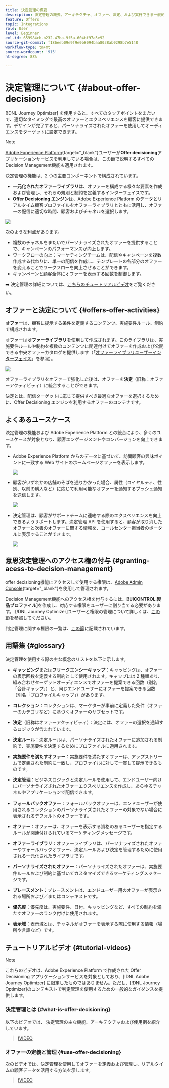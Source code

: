 ```yaml
---
title: 決定管理の概要
description: 決定管理の概要。アーキテクチャ、オファー、決定、および実行できる一般的な使用事例の詳細をご確認ください。
feature: Offers
topic: Integrations
role: User
level: Beginner
exl-id: 659984cb-b232-47ba-9f5a-604bf97a5e92
source-git-commit: f186eeb09e9f9e0b8094baa8038ab0298b7e5148
workflow-type: tm+mt
source-wordcount: '915'
ht-degree: 88%

---
```


# 決定管理について {#about-offer-decision}

[!DNL Journey Optimizer] を使用すると、すべてのタッチポイントをまたいで、適切なタイミングで最高のオファーとエクスペリエンスを顧客に提供できます。デザインが完了すると、パーソナライズされたオファーを使用してオーディエンスをターゲットに設定できます。

>[!NOTE]
>
>[Adobe Experience Platform](https://experienceleague.adobe.com/docs/dynamic-media-developer-resources/landing/home.html?lang=ja){target=&quot;_blank&quot;}ユーザーが&#x200B;**Offer decisioning**&#x200B;アプリケーションサービスを利用している場合は、この節で説明するすべてのDecision Management機能も適用されます。

決定管理の機能は、2 つの主要コンポーネントで構成されています。

* **一元化されたオファーライブラリ**&#x200B;は、オファーを構成する様々な要素を作成および管理し、それらの規則と制約を定義するインターフェイスです。
* **Offer Decisioning エンジン**&#x200B;は、Adobe Experience Platform のデータとリアルタイム顧客プロファイルをオファーライブラリとともに活用し、オファーの配信に適切な時間、顧客およびチャネルを選択します。

![](../../assets/architecture.png)

次のような利点があります。

* 複数のチャネルをまたいでパーソナライズされたオファーを提供することで、キャンペーンのパフォーマンスが向上します。
* ワークフローの向上：マーケティングチームは、配信やキャンペーンを複数作成する代わりに、単一の配信を作成し、テンプレートの各部分のオファーを変えることでワークフローを向上させることができます。
* キャンペーンと顧客全体にオファーを表示する回数を制御します。

➡️ 決定管理の詳細については、[こちらのチュートリアルビデオ](#tutorial-videos)をご覧ください。

## オファーと決定について {#offers-offer-activities}

**オファー**&#x200B;は、顧客に提示する条件を定義するコンテンツ、実施要件ルール、制約で構成されます。

オファーは&#x200B;**オファーライブラリ**&#x200B;を使用して作成されます。このライブラリは、実施要件ルールや制約を複数のコンテンツに関連付けてオファーを作成および公開できる中央オファーカタログを提供します（「[オファーライブラリユーザーインターフェイス](../get-started/user-interface.md)」を参照）。

![](../../assets/offer_structure.png)

オファーライブラリをオファーで強化した後は、オファーを&#x200B;**決定**（旧称：オファーアクティビティ）に統合することができます。

決定とは、配信ターゲットに応じて提供すべき最適なオファーを選択するために、Offer Decisioning エンジンを利用するオファーのコンテナです。

## よくあるユースケース

決定管理の機能および Adobe Experience Platform との統合により、多くのユースケースが対象となり、顧客エンゲージメントやコンバージョンを向上できます。

* Adobe Experience Platform からのデータに基づいて、訪問顧客の興味ポイントに一致する Web サイトのホームページオファーを表示します。

   ![](../../assets/website.png)

* 顧客がいずれかの店舗のそばを通りかかった場合、属性（ロイヤルティ、性別、以前の購入など）に応じて利用可能なオファーを通知するプッシュ通知を送信します。

   ![](../../assets/push_sample.png)

* 決定管理は、顧客がサポートチームに連絡する際のエクスペリエンスを向上できるようサポートします。決定管理 API を使用すると、顧客が取り消したオファーと次善のオファーに関する情報を、コールセンター担当者のポータルに表示することができます。

   ![](../../assets/do-not-localize/call-center.png)

## 意思決定管理へのアクセス権の付与 {#granting-acess-to-decision-management}

offer decisioning機能にアクセスして使用する権限は、[Adobe Admin Console](https://helpx.adobe.com/jp/enterprise/managing/user-guide.html){target=&quot;_blank&quot;}を使用して管理されます。

Decision Management機能へのアクセス権を付与するには、**[!UICONTROL 製品プロファイル]**&#x200B;を作成し、対応する権限をユーザーに割り当てる必要があります。 [!DNL Journey Optimizer]ユーザーと権限の管理について詳しくは、[この節](../../administration/permissions.md)を参照してください。

判定管理に関する権限の一覧は、[この節](../../administration/high-low-permissions.md#decisions-permissions)に記載されています。

## 用語集 {#glossary}

決定管理を使用する際の主な概念のリストを以下に示します。

* **キャッピング**&#x200B;または&#x200B;**フリークエンシーキャップ**：キャッピングは、オファーの表示回数を定義する制約として使用されます。キャップには 2 種類あり、組み合わせターゲットオーディエンスでオファーを提案できる回数（別名「合計キャップ」）と、同じエンドユーザーにオファーを提案できる回数（別名「プロファイルキャップ」）があります。

* **コレクション**：コレクションは、マーケターが事前に定義した条件（オファーのカテゴリなど）に基づくオファーのサブセットです。

* **決定**（旧称はオファーアクティビティ）：決定には、オファーの選択を通知するロジックが含まれています。

* **決定ルール**：決定ルールは、パーソナライズされたオファーに追加される制約で、実施要件を決定するためにプロファイルに適用されます。

* **実施要件を満たすオファー**：実施要件を満たすオファーは、アップストリームで定義された制約に一致し、プロファイルに対して一貫して提示できるものです。

* **決定管理**：ビジネスロジックと決定ルールを使用して、エンドユーザー向けにパーソナライズされたオファーエクスペリエンスを作成し、あらゆるチャネルやアプリケーションで配信できます。

* **フォールバックオファー**：フォールバックオファーは、エンドユーザーが使用されるコレクションのパーソナライズされたオファーの対象でない場合に表示されるデフォルトのオファーです。

* **オファー**：オファーは、オファーを表示する資格のあるユーザーを指定するルールが関連付けられているマーケティングメッセージです。

* **オファーライブラリ**：オファーライブラリは、パーソナライズされたオファーやフォールバックオファー、決定ルールおよび決定を管理するために使用される一元化されたライブラリです。

* **パーソナライズされたオファー**：パーソナライズされたオファーは、実施要件ルールおよび制約に基づいてカスタマイズできるマーケティングメッセージです。

* **プレースメント**：プレースメントは、エンドユーザー用のオファーが表示される場所および／またはコンテキストです。

* **優先度**：優先度は、実施要件、日付、キャッピングなど、すべての制約を満たすオファーのランク付けに使用されます。

* **表示域**：表示域とは、チャネルがオファーを表示する際に使用する情報（場所や言語など）です。


## チュートリアルビデオ {#tutorial-videos}

>[!NOTE]
>
>これらのビデオは、Adobe Experience Platform で作成された Offer Decisioning アプリケーションサービスを対象としており、[!DNL Adobe Journey Optimizer] に限定したものではありません。ただし、[!DNL Journey Optimizer]のコンテキストで判定管理を使用するための一般的なガイダンスを提供します。

### 決定管理とは {#what-is-offer-decisioning}

以下のビデオでは、 決定管理の主な機能、アーキテクチャおよび使用例を紹介しています。

>[!VIDEO](https://video.tv.adobe.com/v/326961?quality=12&learn=on)

### オファーの定義と管理 {#use-offer-decisioning}

次のビデオでは、決定管理を使用してオファーを定義および管理し、リアルタイムの顧客データを活用する方法を示します。

>[!VIDEO](https://video.tv.adobe.com/v/326841?quality=12&learn=on)

